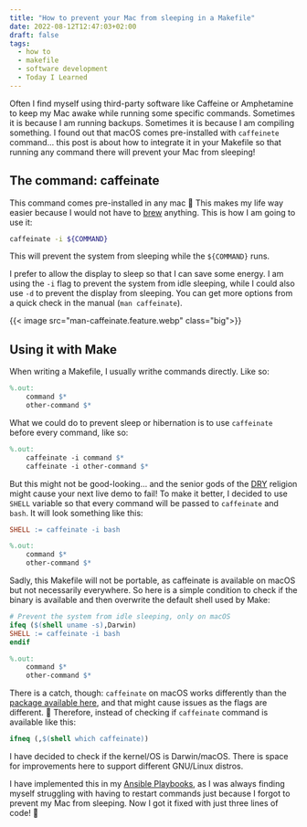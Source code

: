 ```yaml
---
title: "How to prevent your Mac from sleeping in a Makefile"
date: 2022-08-12T12:47:03+02:00
draft: false
tags:
  - how to
  - makefile
  - software development
  - Today I Learned
---
```

Often I find myself using third-party software like Caffeine or Amphetamine to
keep my Mac awake while running some specific commands. Sometimes it is because
I am running backups. Sometimes it is because I am compiling something.
I found out that macOS comes pre-installed with `caffeinete` command... this
post is about how to integrate it in your Makefile so that running any command
there will prevent your Mac from sleeping!

<!--more-->

## The command: caffeinate
This command comes pre-installed in any mac 🤯 This makes my life way easier
because I would not have to [brew](https://brew.sh) anything. This is how I am
going to use it:

```bash
caffeinate -i ${COMMAND}
```
This will prevent the system from sleeping while the `${COMMAND}` runs.

I prefer to allow the display to sleep so that I can save some energy.
I am using the `-i` flag to prevent the system from idle sleeping, while I could
also use `-d` to prevent the display from sleeping. You can get more options
from a quick check in the manual (`man caffeinate`).

{{< image src="man-caffeinate.feature.webp" class="big">}}


## Using it with Make
When writing a Makefile, I usually writhe commands directly. Like so:

```makefile
%.out:
	command $*
	other-command $*
```

What we could do to prevent sleep or hibernation is to use `caffeinate` before
every command, like so:

```makefile
%.out:
	caffeinate -i command $*
	caffeinate -i other-command $*
```

But this might not be good-looking... and the senior gods of the
[DRY](https://en.wikipedia.org/wiki/Don%27t_repeat_yourself) religion might
cause your next live demo to fail! To make it better, I decided to use `SHELL`
variable so that every command will be passed to `caffeinate` and `bash`.
It will look something like this:

```makefile
SHELL := caffeinate -i bash

%.out:
	command $*
	other-command $*
```

Sadly, this Makefile will not be portable, as caffeinate is available on macOS
but not necessarily everywhere. So here is a simple condition to check if the
binary is available and then overwrite the default shell used by Make:

```makefile
# Prevent the system from idle sleeping, only on macOS
ifeq ($(shell uname -s),Darwin)
SHELL := caffeinate -i bash
endif

%.out:
	command $*
	other-command $*
```

There is a catch, though: `caffeinate` on macOS works differently than the
[package available here](https://manpages.ubuntu.com/manpages/jammy/man1/caffeinate.1.html),
and that might cause issues as the flags are different. 🤔
Therefore, instead of checking if `caffeinate` command is available like this:

```makefile
ifneq (,$(shell which caffeinate))
```

I have decided to check if the kernel/OS is Darwin/macOS. There is space
for improvements here to support different GNU/Linux distros.

I have implemented this in my
[Ansible Playbooks](https://gitlab.com/koalalorenzo/playbooks), as I was always
finding myself struggling with having to restart commands just because I forgot
to prevent my Mac from sleeping.
Now I got it fixed with just three lines of code! 🥰

